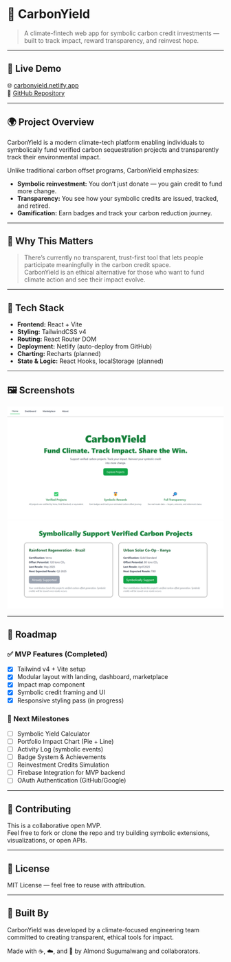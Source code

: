 # 🌱 CarbonYield

> A climate-fintech web app for symbolic carbon credit investments — built to track impact, reward transparency, and reinvest hope.

---

## 🚀 Live Demo

🌐 [carbonyield.netlify.app](https://carbonyield.netlify.app)  
📂 [GitHub Repository](https://github.com/Almond-Sug/CarbonYield)

---

## 🌍 Project Overview

CarbonYield is a modern climate-tech platform enabling individuals to symbolically fund verified carbon sequestration projects and transparently track their environmental impact.

Unlike traditional carbon offset programs, CarbonYield emphasizes:

- **Symbolic reinvestment:** You don’t just donate — you gain credit to fund more change.
- **Transparency:** You see how your symbolic credits are issued, tracked, and retired.
- **Gamification:** Earn badges and track your carbon reduction journey.

---

## 🧠 Why This Matters

> There’s currently no transparent, trust-first tool that lets people participate meaningfully in the carbon credit space.  
> CarbonYield is an ethical alternative for those who want to fund climate action and see their impact evolve.

---

## 🔧 Tech Stack

- **Frontend:** React + Vite
- **Styling:** TailwindCSS v4
- **Routing:** React Router DOM
- **Deployment:** Netlify (auto-deploy from GitHub)
- **Charting:** Recharts (planned)
- **State & Logic:** React Hooks, localStorage (planned)

---

## 🖼️ Screenshots
![Screenshot](public/Home_CarbonYield.png)
![Screenshot](public/Marketplace_CarbonYield.png)

---

## 🔄 Roadmap

### ✅ MVP Features (Completed)

- [x] Tailwind v4 + Vite setup
- [x] Modular layout with landing, dashboard, marketplace
- [x] Impact map component
- [x] Symbolic credit framing and UI
- [x] Responsive styling pass (in progress)

### 🧭 Next Milestones

- [ ] Symbolic Yield Calculator
- [ ] Portfolio Impact Chart (Pie + Line)
- [ ] Activity Log (symbolic events)
- [ ] Badge System & Achievements
- [ ] Reinvestment Credits Simulation
- [ ] Firebase Integration for MVP backend
- [ ] OAuth Authentication (GitHub/Google)

---

## 🤝 Contributing

This is a collaborative open MVP.  
Feel free to fork or clone the repo and try building symbolic extensions, visualizations, or open APIs.

---

## 📜 License

MIT License — feel free to reuse with attribution.

---

## 🙌 Built By

CarbonYield was developed by a climate-focused engineering team committed to creating transparent, ethical tools for impact.

Made with ☕, ☁️, and 🌱 by Almond Sugumalwang and collaborators.
